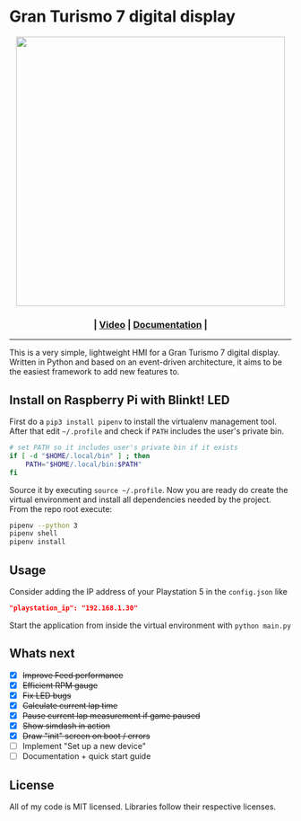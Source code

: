 # Gran Turismo 7 digital display
<div align="center">

<picture>
<img width=480px src="https://raw.githubusercontent.com/chrshdl/gt7-simdash/main/assets/thumbnail.png" />
</picture>

<h3>

| [Video](https://youtu.be/qh3pYMYFU8I) | [Documentation](https://github.com/chrshdl/gt7-simdash/wiki) |

</h3>

</div>

---

This is a very simple, lightweight HMI for a Gran Turismo 7 digital display. Written in Python and based on an event-driven architecture, it aims to be the easiest framework to add new features to.

## Install on Raspberry Pi with Blinkt! LED

First do a `pip3 install pipenv` to install the virtualenv management tool. After that edit `~/.profile` and check if `PATH` includes the user's private bin.

```sh
# set PATH so it includes user's private bin if it exists
if [ -d "$HOME/.local/bin" ] ; then
    PATH="$HOME/.local/bin:$PATH"
fi
```

Source it by executing `source ~/.profile`. Now you are ready do create the virtual environment and install all dependencies needed by the project. From the repo root execute:

```sh
pipenv --python 3
pipenv shell
pipenv install
```

## Usage

Consider adding the IP address of your Playstation 5 in the `config.json` like

```json
"playstation_ip": "192.168.1.30"
```
Start the application from inside the virtual environment with `python main.py`

## Whats next

- [x] ~~Improve Feed performance~~
- [x] ~~Efficient RPM gauge~~
- [x] ~~Fix LED bugs~~
- [x] ~~Calculate current lap time~~
- [x] ~~Pause current lap measurement if game paused~~
- [x] ~~Show simdash in action~~
- [x] ~~Draw "init" screen on boot / errors~~
- [ ] Implement "Set up a new device"
- [ ] Documentation + quick start guide

## License
All of my code is MIT licensed. Libraries follow their respective licenses.
